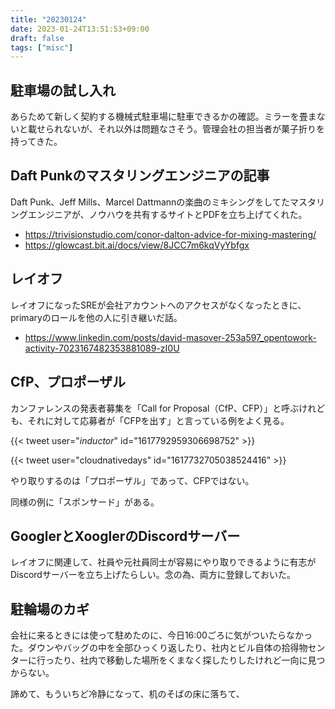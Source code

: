 ```yaml
---
title: "20230124"
date: 2023-01-24T13:51:53+09:00
draft: false
tags: ["misc"]
---
```


## 駐車場の試し入れ

あらためて新しく契約する機械式駐車場に駐車できるかの確認。ミラーを畳まないと載せられないが、それ以外は問題なさそう。管理会社の担当者が菓子折りを持ってきた。

## Daft Punkのマスタリングエンジニアの記事

Daft Punk、Jeff Mills、Marcel Dattmannの楽曲のミキシングをしてたマスタリングエンジニアが、ノウハウを共有するサイトとPDFを立ち上げてくれた。

* <https://trivisionstudio.com/conor-dalton-advice-for-mixing-mastering/>
* <https://glowcast.bit.ai/docs/view/8JCC7m6kqVyYbfgx>

## レイオフ

レイオフになったSREが会社アカウントへのアクセスがなくなったときに、primaryのロールを他の人に引き継いだ話。

* <https://www.linkedin.com/posts/david-masover-253a597_opentowork-activity-7023167482353881089-zI0U>

## CfP、プロポーザル

カンファレンスの発表者募集を「Call for Proposal（CfP、CFP）」と呼ぶけれども、それに対して応募者が「CFPを出す」と言っている例をよく見る。

{{< tweet user="_inductor_" id="1617792959306698752" >}}

{{< tweet user="cloudnativedays" id="1617732705038524416" >}}

やり取りするのは「プロポーザル」であって、CFPではない。

同様の例に「スポンサード」がある。

## GooglerとXooglerのDiscordサーバー

レイオフに関連して、社員や元社員同士が容易にやり取りできるように有志がDiscordサーバーを立ち上げたらしい。念の為、両方に登録しておいた。

## 駐輪場のカギ

会社に来るときには使って駐めたのに、今日16:00ごろに気がついたらなかった。ダウンやバッグの中を全部ひっくり返したり、社内とビル自体の拾得物センターに行ったり、社内で移動した場所をくまなく探したりしたけれど一向に見つからない。

諦めて、もういちど冷静になって、机のそばの床に落ちて、
